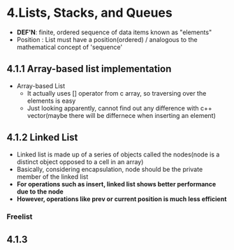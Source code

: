 # 4.Lists, Stacks, and Queues 
- **DEF'N**: finite, ordered sequence of data items known as "elements"
- Position : List must have a position(ordered) / analogous to the mathematical concept of 'sequence'

## 4.1.1 Array-based list implementation
- Array-based List
  - It actually uses [] operator from c array, so traversing over the elements is easy
  - Just looking apparently, cannot find out any difference with c++ vector(maybe there will be differnece when inserting an element)

## 4.1.2 Linked List
  - Linked list is made up of a series of objects called the nodes(node is a distinct object opposed to a cell in an array)
  - Basically, considering encapsulation, node should be the private member of the linked list
  - **For operations such as insert, linked list shows better performance due to the node**
  - **However, operations like prev or current position is much less efficient**
 
 ### Freelist
 
 ## 4.1.3


